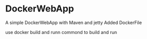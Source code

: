 # DockerWebApp
A simple DockerWebApp with Maven and jetty
Added DockerFile

use docker build and runn commond to build and run
